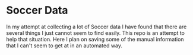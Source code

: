 # Soccer Data

In my attempt at collecting a lot of Soccer data I have found that there are several things I just cannot seem to find easily.  This repo is an attempt to help that situation.  Here I plan on saving some of the manual information that I can't seem to get at in an automated way.
